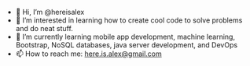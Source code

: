 - 👋 Hi, I’m @hereisalex
- 👀 I’m interested in learning how to create cool code to solve problems and do neat stuff.
- 🌱 I’m currently learning mobile app development, machine learning, Bootstrap, NoSQL databases, java server development, and DevOps
- 📫 How to reach me: here.is.alex@gmail.com

<!---
hereisalex/hereisalex is a ✨ special ✨ repository because its `README.md` (this file) appears on your GitHub profile.
You can click the Preview link to take a look at your changes.
--->
